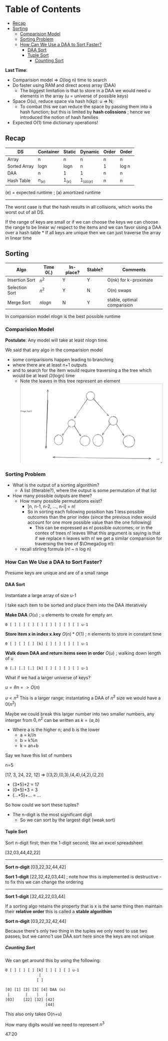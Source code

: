 # Table of Contents

<!-- vim-markdown-toc GFM -->

* [Recap](#recap)
* [Sorting](#sorting)
    * [Comparision Model](#comparision-model)
    * [Sorting Problem](#sorting-problem)
    * [How Can We Use a DAA to Sort Faster?](#how-can-we-use-a-daa-to-sort-faster)
        * [DAA Sort](#daa-sort)
        * [Tuple Sort](#tuple-sort)
            * [Counting Sort](#counting-sort)

<!-- vim-markdown-toc -->
**Last Time**: 
* Comparision model => $\Omega$(log n) time to search
* Do faster using RAM and direct acess array (DAA)
    * The biggest limitation is that to store in a DAA we would need u elements in the array (u = universe of possible keys)
* Space O(u), reduce space via hash h(kp): u => N; 
    * To combat this we can reduce the space by passing them into a hash function; but this is limited by **hash colissions** ; hence we introduced the notion of hash families
* Expected O(1) time dictionary operations!

## Recap

| DS           | Container | Static    | Dynamic      | Order | Order |
|--------------|-----------|-----------|--------------|-------|-------|
| Array        | n         | n         | n            | n     | n     |
| Sorted Array | logn      | logn      | n            | 1     | log n |
| DAA          | n         | 1         | 1            | n     | n     |
| Hash Table   | $n_{(e)}$ | $1_{(e)}$ | $1_{(a)(e)}$ | n     | n     |

(e) = expected runtime ; (a) amortized runtime

---

The worst case is that the hash results in all collisions, which works the worst out of all DS.

If the range of keys are small or if we can choose the keys we can choose the range to be linear w/ respect to the items and we can favor using a DAA over a hash table
    * If all keys are unique then we can just traverse the array in linear time

## Sorting

| Algo           | Time 0(.) | In-place? | Stable? | Comments                    |
|----------------|-----------|-----------|---------|-----------------------------|
| Insertion Sort | $n^2$     | Y         | Y       | O(nk) for k-proximate       |
| Selection Sort | $n^2$     | Y         | N       | O(n) swaps                  |
| Merge Sort     | $nlogn$   | N         | Y       | stable, optimal comparision |

In comparision model nlogn is the best possible runtime

### Comparision Model

**Postulate**: Any model will take at least nlogn time. 
<!-- ![](../../../../../assets/imgs/01.png) -->

We said that any algo in the comparision model
* some comparisions happen leading to branching
* where there are at least n+1 outputs
* and to search for the item would require traversing a the tree which would be at least $\Omega$(logn) time
    * Note the leaves in this tree represent an element
![](assets/imgs/01.png)


### Sorting Problem 

* What is the output of a sorting algorithim?
    * A list (itterable?), where the output is some permutation of that list
* How many possible outputs are there?
    * How many possible permutations exist?
        * [n, n-1, n-2, ..., n-i] = n!
        * So in sorting each following possition has 1 less possible outcomes than the prior index (since the previous index would account for one more possible value than the one following)
            * This can be expressed as n! possible outcomes; or in the contex of trees n! leaves
What this argument is saying is that if we replace n leaves with n! we get a similar comparision for traversing the tree of $\Omega(log n!):
    * recall stirling formula (n! ~ n log n)


### How Can We Use a DAA to Sort Faster?
Presume keys are unique and are of a small range

#### DAA Sort

Instantiate a large array of size u-1

I take each item to be sorted and place them into the DAA itteratively

**Make DAA** $O(u)$ ; u elements to create for empty arr.
```
0 [ ] [ ] [ ] [ ] [ ] [ ] [ ] [ ] u-1
```
**Store item x in index x.key** $O(n) * O(1)$ ; n elements to store in constant time
```
0 [ ] [ ] [ ] [k] [ ] [ ] [ ] [ ] u-1
```
**Walk down DAA and return items seen in order** $O(u)$ ; walking down length of u
```
0 [.] [.] [.] [k] [ ] [ ] [ ] [ ] u-1
```

What if we had a larger universe of keys?

$u=\theta n => O(n)$

$u < n^2$ This is a larger range; instantating a DAA of $n^2$ size we would have a $0(n^2)$

Maybe we could break this larger number into two smaller numbers, any interger from $0, n^2$ can be written as $k=(a,b)$
* Where a is the higher n; and b is the lower 
    * a = k//n
    * b = k%n
    * k = an+b


Say we have this list of numbers

n=5

[17, 3, 24, 22, 12]  => [(3,2),(0,3),(4,4),(4,2),(2,2)]
* (3*5)+2 = 17
* (0*5)+3 = 3
* (...*5)+... = ...

So how could we sort these tuples?
* The n-digit is the most significant digit
    * So we can sort by the largest digit (weak sort)

#### Tuple Sort

Sort n-digit first; then the 1-digit second; like an excel spreadsheet

[32,03,44,42,22]

---
**Sort n-digit**
[03,22,32,44,42]

**Sort 1-digit**
[22,32,42,03,44] ; note how this is implemented is destructive - to fix this we can change the ordering

---

**Sort 1-digit**
[32,42,22,03,44]

If a sorting algo retains the property that is x is the same thing then maintain their **relative order** this is called a **stable algorithim**

**Sort n-digit**
[03,22,32,42,44]

Because there's only two thing in the tuples we only need to use two passes; but we canno't use DAA sort here since the keys are not unique


##### Counting Sort
We can get around this by using the following:
```
0 [ ] [ ] [ ] [k] [ ] [ ] [ ] u-1
               |
              [ ]
```

```
[0] [1] [2] [3] [4] DAA (n)
 |       |    |   |
[03]    [22] [32] [42]
                  [44]
```
This also only takes O(n+u)

How many digits would we need to represent $n^3$

47:20
